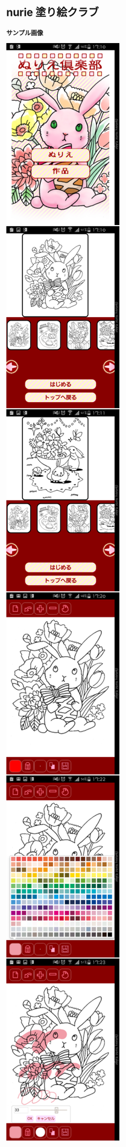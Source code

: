 # nurie 塗り絵クラブ

### サンプル画像

<img src="./samples/Sample1.PNG" width="300" />
<img src="./samples/Sample2.PNG" width="300" />
<img src="./samples/Sample3.PNG" width="300" />
<img src="./samples/Sample4.PNG" width="300" />
<img src="./samples/Sample5.PNG" width="300" />
<img src="./samples/Sample6.PNG" width="300" />
